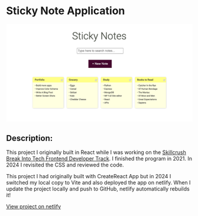 # Sticky Note Application

<img src="./public/screenshot.png" alt="screenshot of React Sticky Notes App" />

## Description:
This project I originally built in React while I was working on the [Skillcrush Break Into Tech Frontend Developer Track](https://skillcrush.com/break-into-tech-blueprint/). I finished the program in 2021. In 2024 I revisited the CSS and reviewed the code.

This project I had originally built with CreateReact App but in 2024 I switched my local copy to Vite and also deployed the app on netlify. When I update the project locally and push to GitHub, netlify automatically rebuilds it!

[View project on netlify](https://sticky-note-2024.netlify.app/)
